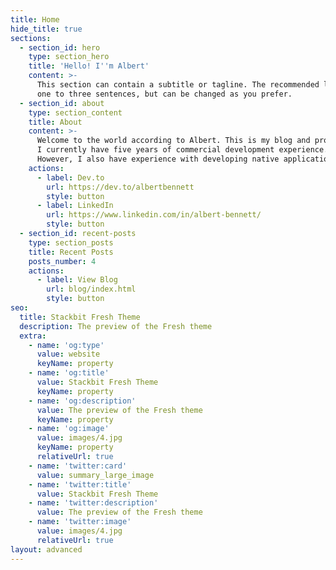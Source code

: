 ```yaml
---
title: Home
hide_title: true
sections:
  - section_id: hero
    type: section_hero
    title: 'Hello! I''m Albert'
    content: >-
      This section can contain a subtitle or tagline. The recommended length is
      one to three sentences, but can be changed as you prefer.
  - section_id: about
    type: section_content
    title: About
    content: >-
      Welcome to the world according to Albert. This is my blog and professional profile, and now a bit about me:
      I currently have five years of commercial development experience. My expertise is mostly in back-end development through Azure. 
      However, I also have experience with developing native applications for desktops and android devices and I''ve also dabbled in infra ops through terraform.
    actions:
      - label: Dev.to
        url: https://dev.to/albertbennett
        style: button
      - label: LinkedIn
        url: https://www.linkedin.com/in/albert-bennett/
        style: button
  - section_id: recent-posts
    type: section_posts
    title: Recent Posts
    posts_number: 4
    actions:
      - label: View Blog
        url: blog/index.html
        style: button
seo:
  title: Stackbit Fresh Theme
  description: The preview of the Fresh theme
  extra:
    - name: 'og:type'
      value: website
      keyName: property
    - name: 'og:title'
      value: Stackbit Fresh Theme
      keyName: property
    - name: 'og:description'
      value: The preview of the Fresh theme
      keyName: property
    - name: 'og:image'
      value: images/4.jpg
      keyName: property
      relativeUrl: true
    - name: 'twitter:card'
      value: summary_large_image
    - name: 'twitter:title'
      value: Stackbit Fresh Theme
    - name: 'twitter:description'
      value: The preview of the Fresh theme
    - name: 'twitter:image'
      value: images/4.jpg
      relativeUrl: true
layout: advanced
---
```

